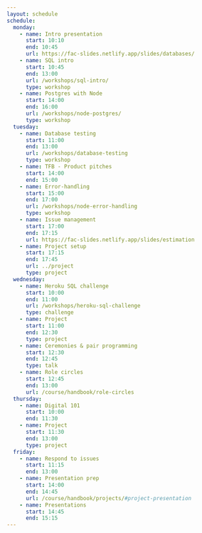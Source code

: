 ```yaml
---
layout: schedule
schedule:
  monday:
    - name: Intro presentation
      start: 10:10
      end: 10:45
      url: https://fac-slides.netlify.app/slides/databases/
    - name: SQL intro
      start: 10:45
      end: 13:00
      url: /workshops/sql-intro/
      type: workshop
    - name: Postgres with Node
      start: 14:00
      end: 16:00
      url: /workshops/node-postgres/
      type: workshop
  tuesday:
    - name: Database testing
      start: 11:00
      end: 13:00
      url: /workshops/database-testing
      type: workshop
    - name: TFB - Product pitches
      start: 14:00
      end: 15:00
    - name: Error-handling
      start: 15:00
      end: 17:00
      url: /workshops/node-error-handling
      type: workshop
    - name: Issue management
      start: 17:00
      end: 17:15
      url: https://fac-slides.netlify.app/slides/estimation
    - name: Project setup
      start: 17:15
      end: 17:45
      url: ../project
      type: project
  wednesday:
    - name: Heroku SQL challenge
      start: 10:00
      end: 11:00
      url: /workshops/heroku-sql-challenge
      type: challenge
    - name: Project
      start: 11:00
      end: 12:30
      type: project
    - name: Ceremonies & pair programming
      start: 12:30
      end: 12:45
      type: talk
    - name: Role circles
      start: 12:45
      end: 13:00
      url: /course/handbook/role-circles
  thursday:
    - name: Digital 101
      start: 10:00
      end: 11:30
    - name: Project
      start: 11:30
      end: 13:00
      type: project
  friday:
    - name: Respond to issues
      start: 11:15
      end: 13:00
    - name: Presentation prep
      start: 14:00
      end: 14:45
      url: /course/handbook/projects/#project-presentation
    - name: Presentations
      start: 14:45
      end: 15:15
---
```

